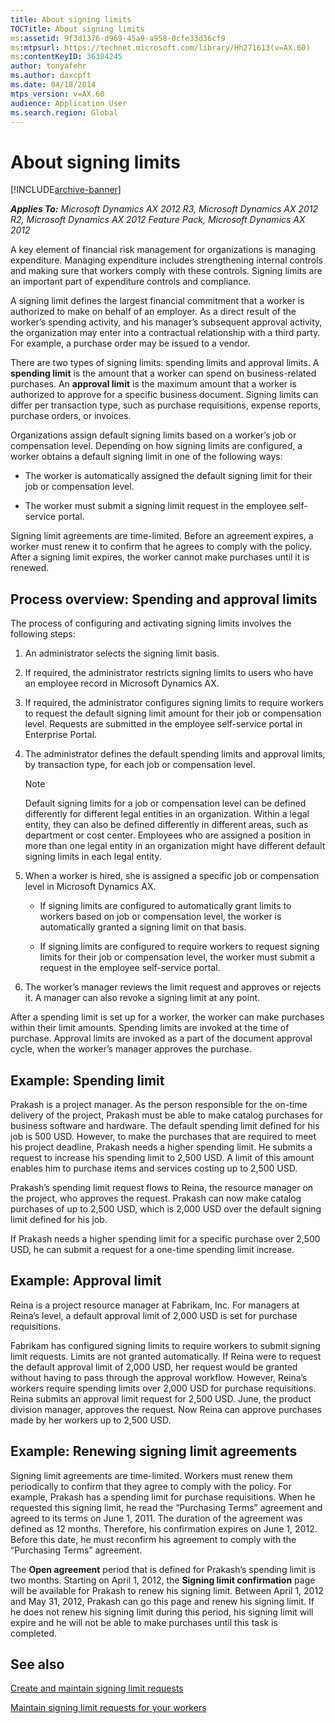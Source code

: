 ```yaml
---
title: About signing limits
TOCTitle: About signing limits
ms:assetid: 9f3d1376-d969-45a9-a958-0cfe33d36cf9
ms:mtpsurl: https://technet.microsoft.com/library/Hh271613(v=AX.60)
ms:contentKeyID: 36384245
author: tonyafehr
ms.author: daxcpft
ms.date: 04/18/2014
mtps_version: v=AX.60
audience: Application User
ms.search.region: Global
---
```


# About signing limits 


[!INCLUDE[archive-banner](includes/archive-banner.md)]


_**Applies To:** Microsoft Dynamics AX 2012 R3, Microsoft Dynamics AX 2012 R2, Microsoft Dynamics AX 2012 Feature Pack, Microsoft Dynamics AX 2012_

A key element of financial risk management for organizations is managing expenditure. Managing expenditure includes strengthening internal controls and making sure that workers comply with these controls. Signing limits are an important part of expenditure controls and compliance.

A signing limit defines the largest financial commitment that a worker is authorized to make on behalf of an employer. As a direct result of the worker’s spending activity, and his manager’s subsequent approval activity, the organization may enter into a contractual relationship with a third party. For example, a purchase order may be issued to a vendor.

There are two types of signing limits: spending limits and approval limits. A **spending limit** is the amount that a worker can spend on business-related purchases. An **approval limit** is the maximum amount that a worker is authorized to approve for a specific business document. Signing limits can differ per transaction type, such as purchase requisitions, expense reports, purchase orders, or invoices.

Organizations assign default signing limits based on a worker’s job or compensation level. Depending on how signing limits are configured, a worker obtains a default signing limit in one of the following ways:

  - The worker is automatically assigned the default signing limit for their job or compensation level.

  - The worker must submit a signing limit request in the employee self-service portal.

Signing limit agreements are time-limited. Before an agreement expires, a worker must renew it to confirm that he agrees to comply with the policy. After a signing limit expires, the worker cannot make purchases until it is renewed.

## Process overview: Spending and approval limits

The process of configuring and activating signing limits involves the following steps:

1.  An administrator selects the signing limit basis.

2.  If required, the administrator restricts signing limits to users who have an employee record in Microsoft Dynamics AX.

3.  If required, the administrator configures signing limits to require workers to request the default signing limit amount for their job or compensation level. Requests are submitted in the employee self-service portal in Enterprise Portal.

4.  The administrator defines the default spending limits and approval limits, by transaction type, for each job or compensation level.
    

    > [!NOTE]
    > <P>Default signing limits for a job or compensation level can be defined differently for different legal entities in an organization. Within a legal entity, they can also be defined differently in different areas, such as department or cost center. Employees who are assigned a position in more than one legal entity in an organization might have different default signing limits in each legal entity.</P>



5.  When a worker is hired, she is assigned a specific job or compensation level in Microsoft Dynamics AX.
    
      - If signing limits are configured to automatically grant limits to workers based on job or compensation level, the worker is automatically granted a signing limit on that basis.
    
      - If signing limits are configured to require workers to request signing limits for their job or compensation level, the worker must submit a request in the employee self-service portal.

6.  The worker’s manager reviews the limit request and approves or rejects it. A manager can also revoke a signing limit at any point.

After a spending limit is set up for a worker, the worker can make purchases within their limit amounts. Spending limits are invoked at the time of purchase. Approval limits are invoked as a part of the document approval cycle, when the worker’s manager approves the purchase.

## Example: Spending limit

Prakash is a project manager. As the person responsible for the on-time delivery of the project, Prakash must be able to make catalog purchases for business software and hardware. The default spending limit defined for his job is 500 USD. However, to make the purchases that are required to meet his project deadline, Prakash needs a higher spending limit. He submits a request to increase his spending limit to 2,500 USD. A limit of this amount enables him to purchase items and services costing up to 2,500 USD.

Prakash’s spending limit request flows to Reina, the resource manager on the project, who approves the request. Prakash can now make catalog purchases of up to 2,500 USD, which is 2,000 USD over the default signing limit defined for his job.

If Prakash needs a higher spending limit for a specific purchase over 2,500 USD, he can submit a request for a one-time spending limit increase.

## Example: Approval limit

Reina is a project resource manager at Fabrikam, Inc. For managers at Reina’s level, a default approval limit of 2,000 USD is set for purchase requisitions.

Fabrikam has configured signing limits to require workers to submit signing limit requests. Limits are not granted automatically. If Reina were to request the default approval limit of 2,000 USD, her request would be granted without having to pass through the approval workflow. However, Reina’s workers require spending limits over 2,000 USD for purchase requisitions. Reina submits an approval limit request for 2,500 USD. June, the product division manager, approves the request. Now Reina can approve purchases made by her workers up to 2,500 USD.

## Example: Renewing signing limit agreements

Signing limit agreements are time-limited. Workers must renew them periodically to confirm that they agree to comply with the policy. For example, Prakash has a spending limit for purchase requisitions. When he requested this signing limit, he read the “Purchasing Terms” agreement and agreed to its terms on June 1, 2011. The duration of the agreement was defined as 12 months. Therefore, his confirmation expires on June 1, 2012. Before this date, he must reconfirm his agreement to comply with the “Purchasing Terms” agreement.

The **Open agreement** period that is defined for Prakash’s spending limit is two months. Starting on April 1, 2012, the **Signing limit confirmation** page will be available for Prakash to renew his signing limit. Between April 1, 2012 and May 31, 2012, Prakash can go this page and renew his signing limit. If he does not renew his signing limit during this period, his signing limit will expire and he will not be able to make purchases until this task is completed.

## See also

[Create and maintain signing limit requests](create-and-maintain-signing-limit-requests.md)

[Maintain signing limit requests for your workers](maintain-signing-limit-requests-for-your-workers.md)

  


